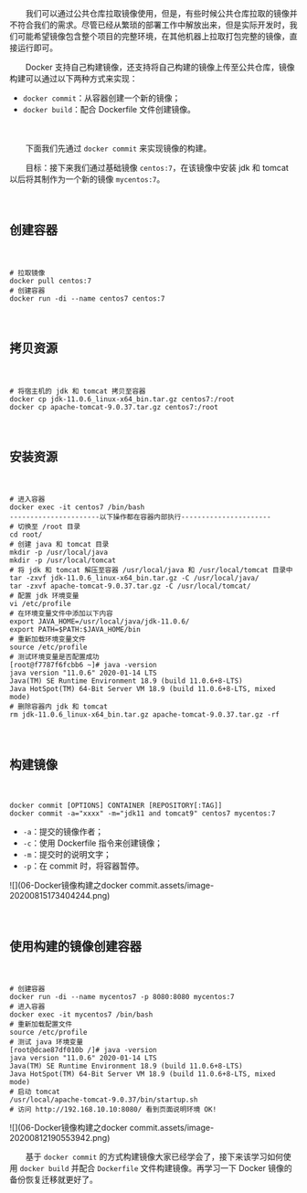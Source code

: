 　　我们可以通过公共仓库拉取镜像使用，但是，有些时候公共仓库拉取的镜像并不符合我们的需求。尽管已经从繁琐的部署工作中解放出来，但是实际开发时，我们可能希望镜像包含整个项目的完整环境，在其他机器上拉取打包完整的镜像，直接运行即可。

　　Docker 支持自己构建镜像，还支持将自己构建的镜像上传至公共仓库，镜像构建可以通过以下两种方式来实现：

- `docker commit`：从容器创建一个新的镜像；
- `docker build`：配合 Dockerfile 文件创建镜像。

　　

　　下面我们先通过 `docker commit` 来实现镜像的构建。

　　目标：接下来我们通过基础镜像 `centos:7`，在该镜像中安装 jdk 和 tomcat 以后将其制作为一个新的镜像 `mycentos:7`。

　　

## 创建容器

　　

```shell
# 拉取镜像
docker pull centos:7
# 创建容器
docker run -di --name centos7 centos:7
```

　　

## 拷贝资源

　　

```shell
# 将宿主机的 jdk 和 tomcat 拷贝至容器
docker cp jdk-11.0.6_linux-x64_bin.tar.gz centos7:/root
docker cp apache-tomcat-9.0.37.tar.gz centos7:/root
```

　　

## 安装资源

　　

```shell
# 进入容器
docker exec -it centos7 /bin/bash
----------------------以下操作都在容器内部执行----------------------
# 切换至 /root 目录
cd root/
# 创建 java 和 tomcat 目录
mkdir -p /usr/local/java
mkdir -p /usr/local/tomcat
# 将 jdk 和 tomcat 解压至容器 /usr/local/java 和 /usr/local/tomcat 目录中
tar -zxvf jdk-11.0.6_linux-x64_bin.tar.gz -C /usr/local/java/
tar -zxvf apache-tomcat-9.0.37.tar.gz -C /usr/local/tomcat/
# 配置 jdk 环境变量
vi /etc/profile
# 在环境变量文件中添加以下内容
export JAVA_HOME=/usr/local/java/jdk-11.0.6/
export PATH=$PATH:$JAVA_HOME/bin
# 重新加载环境变量文件
source /etc/profile
# 测试环境变量是否配置成功
[root@f7787f6fcbb6 ~]# java -version
java version "11.0.6" 2020-01-14 LTS
Java(TM) SE Runtime Environment 18.9 (build 11.0.6+8-LTS)
Java HotSpot(TM) 64-Bit Server VM 18.9 (build 11.0.6+8-LTS, mixed mode)
# 删除容器内 jdk 和 tomcat
rm jdk-11.0.6_linux-x64_bin.tar.gz apache-tomcat-9.0.37.tar.gz -rf
```

　　

## 构建镜像

　　

```shell
docker commit [OPTIONS] CONTAINER [REPOSITORY[:TAG]]
docker commit -a="xxxx" -m="jdk11 and tomcat9" centos7 mycentos:7
```

- `-a`：提交的镜像作者；
- `-c`：使用 Dockerfile 指令来创建镜像；
- `-m`：提交时的说明文字；
- `-p`：在 commit 时，将容器暂停。

![](06-Docker镜像构建之docker commit.assets/image-20200815173404244.png)

　　

## 使用构建的镜像创建容器

　　

```shell
# 创建容器
docker run -di --name mycentos7 -p 8080:8080 mycentos:7
# 进入容器
docker exec -it mycentos7 /bin/bash
# 重新加载配置文件
source /etc/profile
# 测试 java 环境变量
[root@dcae87df010b /]# java -version
java version "11.0.6" 2020-01-14 LTS
Java(TM) SE Runtime Environment 18.9 (build 11.0.6+8-LTS)
Java HotSpot(TM) 64-Bit Server VM 18.9 (build 11.0.6+8-LTS, mixed mode)
# 启动 tomcat
/usr/local/apache-tomcat-9.0.37/bin/startup.sh
# 访问 http://192.168.10.10:8080/ 看到页面说明环境 OK!
```

![](06-Docker镜像构建之docker commit.assets/image-20200812190553942.png)

　　基于 `docker commit` 的方式构建镜像大家已经学会了，接下来该学习如何使用 `docker build` 并配合 `Dockerfile` 文件构建镜像。再学习一下 Docker 镜像的备份恢复迁移就更好了。

